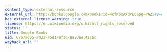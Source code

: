 ```yaml
---
content_type: external-resource
external_url: http://books.google.com/books?id=4cfKbxAXdrEC&pg=PA25#v=onepage
has_external_license_warning: true
license: https://en.wikipedia.org/wiki/All_rights_reserved
status: ''
title: Google Books
uid: 6267a055-a033-45d1-8f36-8a93be142cbc
wayback_url: ''
---
```

